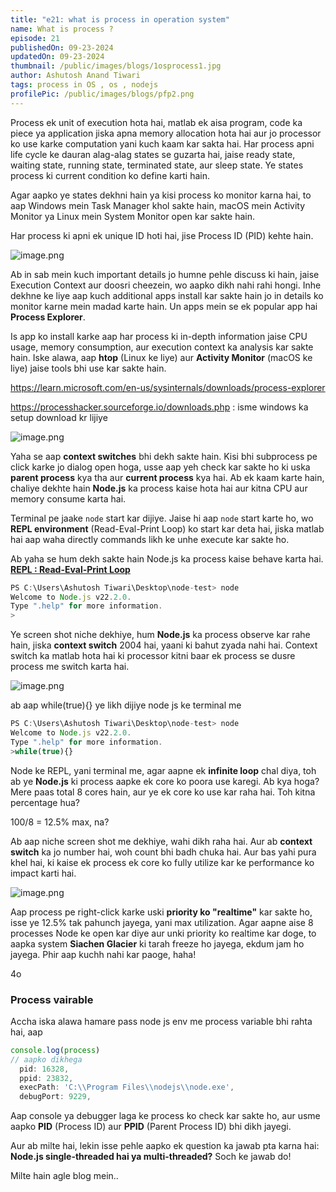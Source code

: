 ```yaml
---
title: "e21: what is process in operation system"
name: What is process ?
episode: 21
publishedOn: 09-23-2024
updatedOn: 09-23-2024
thumbnail: /public/images/blogs/1osprocess1.jpg
author: Ashutosh Anand Tiwari
tags: process in OS , os , nodejs
profilePic: /public/images/blogs/pfp2.png
---
```

Process ek unit of execution hota hai, matlab ek aisa program, code ka piece ya application jiska apna memory allocation hota hai aur jo processor ko use karke computation yani kuch kaam kar sakta hai. Har process apni life cycle ke dauran alag-alag states se guzarta hai, jaise ready state, waiting state, running state, terminated state, aur sleep state. Ye states process ki current condition ko define karti hain.

Agar aapko ye states dekhni hain ya kisi process ko monitor karna hai, to aap Windows mein Task Manager khol sakte hain, macOS mein Activity Monitor ya Linux mein System Monitor open kar sakte hain.

Har process ki apni ek unique ID hoti hai, jise Process ID (PID) kehte hain.

![image.png](/public/images/blogs/1osprocess1.jpg)

Ab in sab mein kuch important details jo humne pehle discuss ki hain, jaise Execution Context aur doosri cheezein, wo aapko dikh nahi rahi hongi. Inhe dekhne ke liye aap kuch additional apps install kar sakte hain jo in details ko monitor karne mein madad karte hain. Un apps mein se ek popular app hai **Process Explorer**.

Is app ko install karke aap har process ki in-depth information jaise CPU usage, memory consumption, aur execution context ka analysis kar sakte hain. Iske alawa, aap **htop** (Linux ke liye) aur **Activity Monitor** (macOS ke liye) jaise tools bhi use kar sakte hain.

https://learn.microsoft.com/en-us/sysinternals/downloads/process-explorer

https://processhacker.sourceforge.io/downloads.php : isme windows ka setup download kr lijiye

![image.png](/public/images/blogs/2osprocess2.jpg)

Yaha se aap **context switches** bhi dekh sakte hain. Kisi bhi subprocess pe click karke jo dialog open hoga, usse aap yeh check kar sakte ho ki uska **parent process** kya tha aur **current process** kya hai. Ab ek kaam karte hain, chaliye dekhte hain **Node.js** ka process kaise hota hai aur kitna CPU aur memory consume karta hai.

Terminal pe jaake `node` start kar dijiye. Jaise hi aap `node` start karte ho, wo **REPL environment** (Read-Eval-Print Loop) ko start kar deta hai, jiska matlab hai aap waha directly commands likh ke unhe execute kar sakte ho. 

Ab yaha se hum dekh sakte hain Node.js ka process kaise behave karta hai.   **[REPL : Read-Eval-Print Loop](https://heyashu.in/digital-garden/notes/backend-with-nodejs-by-procoderr-notes/e6-installing-node-js)**

```jsx
PS C:\Users\Ashutosh Tiwari\Desktop\node-test> node
Welcome to Node.js v22.2.0.       
Type ".help" for more information.
>
```

Ye screen shot niche dekhiye, hum **Node.js** ka process observe kar rahe hain, jiska **context switch** 2004 hai, yaani ki bahut zyada nahi hai. Context switch ka matlab hota hai ki processor kitni baar ek process se dusre process me switch karta hai. 

![image.png](/public/images/blogs/3osprocess.jpg)

ab aap while(true){} ye likh dijiye node js ke terminal me

```jsx
PS C:\Users\Ashutosh Tiwari\Desktop\node-test> node
Welcome to Node.js v22.2.0.       
Type ".help" for more information.
>while(true){}
```

Node ke REPL, yani terminal me, agar aapne ek **infinite loop** chal diya, toh ab ye **Node.js** ki process aapke ek core ko poora use karegi. Ab kya hoga? Mere paas total 8 cores hain, aur ye ek core ko use kar raha hai. Toh kitna percentage hua?

100/8 = 12.5% max, na?

Ab aap niche screen shot me dekhiye, wahi dikh raha hai. Aur ab **context switch** ka jo number hai, woh count bhi badh chuka hai. Aur bas yahi pura khel hai, ki kaise ek process ek core ko fully utilize kar ke performance ko impact karti hai.

![image.png](/public/images/blogs/4osprocess.jpg)

Aap process pe right-click karke uski **priority ko "realtime"** kar sakte ho, isse ye 12.5% tak pahunch jayega, yani max utilization. Agar aapne aise 8 processes Node ke open kar diye aur unki priority ko realtime kar doge, to aapka system **Siachen Glacier** ki tarah freeze ho jayega, ekdum jam ho jayega. Phir aap kuchh nahi kar paoge, haha!

4o

### Process vairable

Accha iska alawa hamare pass node js env me process variable bhi rahta hai, aap 

```jsx
console.log(process)
// aapko dikhega
  pid: 16328,
  ppid: 23832,
  execPath: 'C:\\Program Files\\nodejs\\node.exe',
  debugPort: 9229,
```

Aap console ya debugger laga ke process ko check kar sakte ho, aur usme aapko **PID** (Process ID) aur **PPID** (Parent Process ID) bhi dikh jayegi.

Aur ab milte hai, lekin isse pehle aapko ek question ka jawab pta karna hai: **Node.js single-threaded hai ya multi-threaded?** Soch ke jawab do!

Milte hain agle blog mein..
